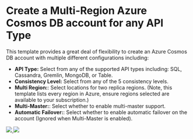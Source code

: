 # Create a Multi-Region Azure Cosmos DB account for any API Type

This template provides a great deal of flexibility to create an Azure Cosmos DB account with multiple different configurations including:

- **API Type:** Select from any of the supported API types including: SQL, Cassandra, Gremlin, MongoDB, or Table.
- **Consistency Level:** Select from any of the 5 consistency levels.
- **Multi Region:**: Select locations for two replica regions. (Note, this template lists every region in Azure, ensure regions selected are available to your subscription.)
- **Multi-Master:**: Select whether to enable multi-master support.
- **Automatic Failover:**: Select whether to enable automatic failover on the account (Ignored when Multi-Master is enabled).

<a href="https://portal.azure.com/#create/Microsoft.Template/uri/https%3A%2F%2Fraw.githubusercontent.com%2Fmarkjbrown%2Fcosmosdb-create-account-arm-template%2Fmaster%2Fazuredeploy.json" target="_blank">
    <img src="http://azuredeploy.net/deploybutton.png"/>
</a>

<a href="http://armviz.io/#/?load=https%3A%2F%2Fraw.githubusercontent.com%2Fmarkjbrown%2Fcosmosdb-create-account-arm-template%2Fmaster%2Fazuredeploy.json" target="_blank">
    <img src="http://armviz.io/visualizebutton.png"/>
</a>